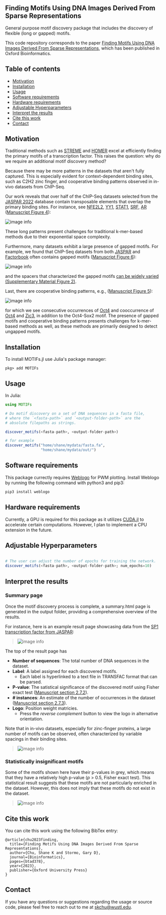 ## Finding Motifs Using DNA Images Derived From Sparse Representations

<!-- [![Stable](https://img.shields.io/badge/docs-stable-blue.svg)](https://kchu25.github.io/MOTIFs.jl/stable/)
[![Dev](https://img.shields.io/badge/docs-dev-blue.svg)](https://kchu25.github.io/MOTIFs.jl/dev/)
[![Build Status](https://github.com/kchu25/MOTIFs.jl/actions/workflows/CI.yml/badge.svg?branch=main)](https://github.com/kchu25/MOTIFs.jl/actions/workflows/CI.yml?query=branch%3Amain) -->

General purpose motif discovery package that includes the discovery of flexible (long or gapped) motifs. 

This code repository corresponds to the paper [Finding Motifs Using DNA Images Derived From Sparse Representations](https://academic.oup.com/bioinformatics/advance-article-abstract/doi/10.1093/bioinformatics/btad378/7192989?utm_source=advanceaccess&utm_campaign=bioinformatics&utm_medium=email), which has been published in Oxford Bioinformatics.

## Table of contents

- [Motivation](#Motivation)
- [Installation](#Installation)
- [Usage](#Usage)
- [Software requirements](#Software-requirements)
- [Hardware requirements](#Hardware-requirements)
- [Adjustable Hyperparameters](#Adjustable-Hyperparameters)
- [Interpret the results](#Interpret-the-results)
- [Cite this work](#Cite-this-work)
- [Contact](#Contact)


## Motivation
Traditional methods such as [STREME](https://meme-suite.org/meme/doc/streme.html) and [HOMER](http://homer.ucsd.edu/homer/motif/) excel at efficiently finding the primary motifs of a transcription factor. This raises the question: why do we require an additional motif discovery method?

Because there may be more patterns in the datasets that aren't fully captured. This is especially evident for context-dependent binding sites, such as C2H2 zinc finger, and cooperative binding patterns observed in in-vivo datasets from ChIP-Seq.

Our work reveals that over half of the ChIP-Seq datasets selected from the [JASPAR 2022](https://jaspar.genereg.net/) database contain transposable elements that overlap the primary binding sites. For instance, see [NFE2L2](https://en.wikipedia.org/wiki/NFE2L2), [YY1](https://en.wikipedia.org/wiki/YY1), [STAT1](https://en.wikipedia.org/wiki/STAT1), [SRF](https://en.wikipedia.org/wiki/Serum_response_factor), [AR](https://en.wikipedia.org/wiki/Androgen_receptor) ([Manuscript Figure 4](https://academic.oup.com/bioinformatics/advance-article-abstract/doi/10.1093/bioinformatics/btad378/7192989?utm_source=advanceaccess&utm_campaign=bioinformatics&utm_medium=email)):

![image info](./imgs/long_1.png)

These long patterns present challenges for traditional k-mer-based methods due to their exponential space complexity.

Furthermore, many datasets exhibit a large presence of gapped motifs. For example, we found that ChIP-Seq datasets from both [JASPAR](https://jaspar.genereg.net/) and [Factorbook](https://www.factorbook.org/) often contains gapped motifs ([Manuscript Figure 6](https://academic.oup.com/bioinformatics/advance-article-abstract/doi/10.1093/bioinformatics/btad378/7192989?utm_source=advanceaccess&utm_campaign=bioinformatics&utm_medium=email)):

![image info](./imgs/gapped.png)

and the spacers that characterized the gapped motifs [can be widely varied (Supplementary Material Figure 2)](./imgs/gaps.png).

Last, there are cooperative binding patterns, e.g., ([Manuscript Figure 5](https://academic.oup.com/bioinformatics/advance-article-abstract/doi/10.1093/bioinformatics/btad378/7192989?utm_source=advanceaccess&utm_campaign=bioinformatics&utm_medium=email)):

![image info](./imgs/avsec3.png)


for which we see consecutive occurrences of [Oct4](https://en.wikipedia.org/wiki/Oct-4) and cooccurrence of [Oct4](https://en.wikipedia.org/wiki/Oct-4) and [Zic3](https://en.wikipedia.org/wiki/ZIC3), in addition to the Oct4-Sox2 motif. The presence of gapped motifs and cooperative binding patterns presents challenges for k-mer-based methods as well, as these methods are primarily designed to detect ungapped motifs.


## Installation
To install MOTIFs.jl use Julia's package manager:
```
pkg> add MOTIFs
```

## Usage
In Julia:
````julia
using MOTIFs

# Do motif discovery on a set of DNA sequences in a fasta file, 
# where the `<fasta-path>` and `<output-folder-path>` are the 
# absolute filepaths as strings.

discover_motifs(<fasta-path>, <output-folder-path>)

# for example
discover_motifs("home/shane/mydata/fasta.fa", 
                "home/shane/mydata/out/")
````

## Software requirements 
 This package currectly requires [Weblogo](http://weblogo.threeplusone.com/manual.html#download) for PWM plotting. Install Weblogo by running the following command with python3 and pip3:
 ```bash
 pip3 install weblogo
 ```

## Hardware requirements
Currently, a GPU is required for this package as it utilizes [CUDA.jl](https://github.com/JuliaGPU/CUDA.jl) to accelerate certain computations. However, I plan to implement a CPU extension in the future.


## Adjustable Hyperparameters
````julia

# The user can adjust the number of epochs for training the network.
discover_motifs(<fasta-path>, <output-folder-path>; num_epochs=10)

````
## Interpret the results

### Summary page
Once the motif discovery process is complete, a summary.html page is generated in the output folder, providing a comprehensive overview of the results.

For instance, here is an example result page showcasing data from the  [SP1 transcription factor from JASPAR](https://jaspar.genereg.net/matrix/MA0079.3/):

> ![image info](./imgs/re_top.png)

The top of the result page has
- **Number of sequences**: The total number of DNA sequences in the dataset.
- **Label**: A label assigned for each discovered motifs.
    * Each label is hyperlinked to a text file in TRANSFAC format that can be parsed.
- **P-value**: The satistical significance of the discovered motif using Fisher exact test ([Manuscript section 2.7.2](https://academic.oup.com/bioinformatics/advance-article-abstract/doi/10.1093/bioinformatics/btad378/7192989?utm_source=advanceaccess&utm_campaign=bioinformatics&utm_medium=email)).
- **\# instances**: An estimate of the number of occurrences in the dataset ([Manuscript section 2.7.3](https://academic.oup.com/bioinformatics/advance-article-abstract/doi/10.1093/bioinformatics/btad378/7192989?utm_source=advanceaccess&utm_campaign=bioinformatics&utm_medium=email)).
- **Logo**: Position weight matricies.
    * Press the *reverse complement* button to view the logo in alternative orientation.


Note that in in-vivo datasets, especially for zinc-finger proteins, a large number of motifs can be observed, often characterized by variable spacings in their binding sites.

> ![image info](./imgs/re_gap.png)

### Statistically insignificant motifs 
Some of the motifs shown here have their p-values in grey, which means that they have a relatively high p-value ($p$ > 0.5, Fisher exact test). This statistical result suggests that these motifs are not particularly enriched in the dataset. However, this does not imply that these motifs do not exist in the dataset.

> ![image info](./imgs/re_high_pval.png)

## Cite this work

You can cite this work using the following BibTex entry:
```
@article{chu2023finding,
  title={Finding Motifs Using DNA Images Derived From Sparse Representations},
  author={Chu, Shane K and Stormo, Gary D},
  journal={Bioinformatics},
  pages={btad378},
  year={2023},
  publisher={Oxford University Press}
}
```

## Contact

If you have any questions or suggestions regarding the usage or source code, please feel free to reach out to me at <skchu@wustl.edu>.